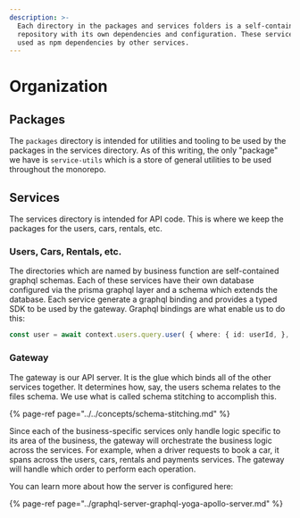 ```yaml
---
description: >-
  Each directory in the packages and services folders is a self-contained
  repository with its own dependencies and configuration. These services can be
  used as npm dependencies by other services.
---
```


# Organization

## Packages

The `packages` directory is intended for utilities and tooling to be used by the packages in the services directory. As of this writing, the only "package" we have is `service-utils` which is a store of general utilities to be used throughout the monorepo.

## Services

The services directory is intended for API code. This is where we keep the packages for the users, cars, rentals, etc. 

### Users, Cars, Rentals, etc.

The directories which are named by business function are self-contained graphql schemas. Each of these services have their own database configured via the prisma graphql layer and a schema which extends the database. Each service generate a graphql binding and provides a typed SDK to be used by the gateway. Graphql bindings are what enable us to do this:

```typescript
const user = await context.users.query.user( { where: { id: userId, }, }, "{ id firstName }", { context } ) 
```

### Gateway

The gateway is our API server. It is the glue which binds all of the other services together. It determines how, say, the users schema relates to the files schema. We use what is called schema stitching to accomplish this.

{% page-ref page="../../concepts/schema-stitching.md" %}

Since each of the business-specific services only handle logic specific to its area of the business, the gateway will orchestrate the business logic across the services. For example, when a driver requests to book a car, it spans across the users, cars, rentals and payments services. The gateway will handle which order to perform each operation.

You can learn more about how the server is configured here:

{% page-ref page="../graphql-server-graphql-yoga-apollo-server.md" %}

